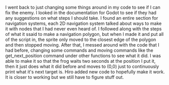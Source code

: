 I went back to just changing some things around in my code to see if I can fix the enemy. I looked in the documentation for Godot to see if they had any suggestions on what steps I should take. I found an entire section for navigation systems, each 2D navigation system talked about ways to make it with nodes that I had never even heard of. I followed along with the steps of what it ssaid to make a navigation polygon, but when I made it and put all of the script in, the sprite only moved to the closest edge of the polygon and then stopped moving. After that, I messed around with the code that I had before, changing some commands and moving commands like the get_next_position command under other functions to see what it did. I was able to make it so that the frog waits two seconds at the position I put it, then it just does what it did before and moves to (0,0) just to continuously print what it's next target is. Hiro added new code to hopefully make it work. It is closer to working but we still have to figure stuff out.
